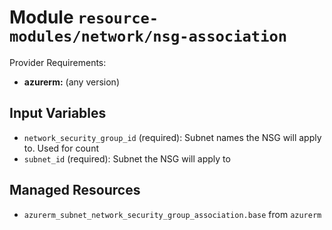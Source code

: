 
# Module `resource-modules/network/nsg-association`

Provider Requirements:
* **azurerm:** (any version)

## Input Variables
* `network_security_group_id` (required): Subnet names the NSG will apply to. Used for count
* `subnet_id` (required): Subnet the NSG will apply to

## Managed Resources
* `azurerm_subnet_network_security_group_association.base` from `azurerm`

